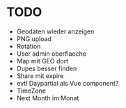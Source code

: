 # TODO

* Geodaten wieder anzeigen
* PNG upload
* Rotation
* User admin oberflaeche
* Map mit GEO dort
* Dupes besser finden
* Share mit expire
* evtl Daypartial als Vue component?
* TimeZone
* Next Month im Monat
